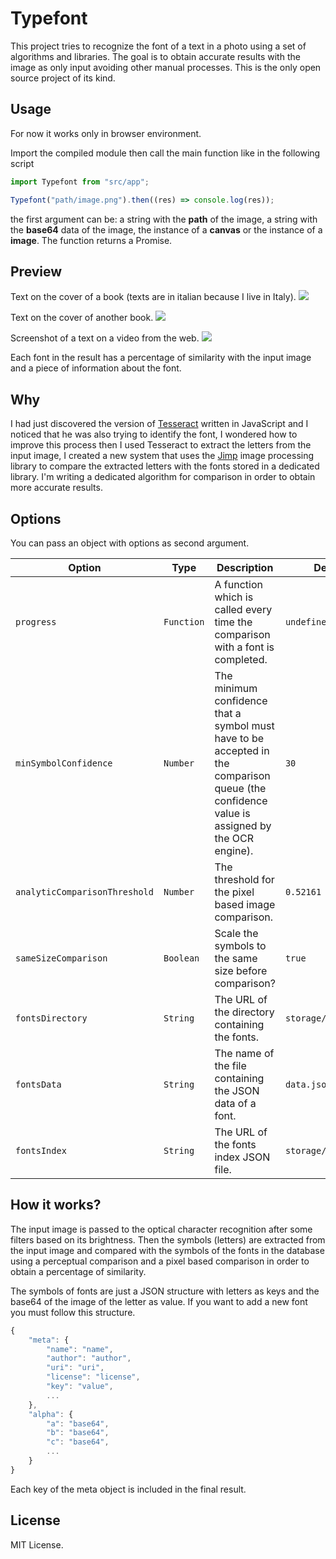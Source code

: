 # Typefont
This project tries to recognize the font of a text in a photo using a set of algorithms and libraries. The goal is to obtain accurate results with the image as only input avoiding other manual processes.
This is the only open source project of its kind.

## Usage
For now it works only in browser environment.

Import the compiled module then call the main function like in the following script
```javascript
import Typefont from "src/app";

Typefont("path/image.png").then((res) => console.log(res));
```
the first argument can be: a string with the **path** of the image, a string with the **base64** data of the image, the instance of a **canvas** or the instance of a **image**. The function returns a Promise.

## Preview
Text on the cover of a book (texts are in italian because I live in Italy).
![](http://i.imgur.com/BJU8Rtc.jpg)

Text on the cover of another book.
![](http://i.imgur.com/OklNkC6.png)

Screenshot of a text on a video from the web.
![](http://i.imgur.com/8ZEclQE.png)

Each font in the result has a percentage of similarity with the input image and a piece of information about the font.

## Why
I had just discovered the version of [Tesseract](http://tesseract.projectnaptha.com/) written in JavaScript and I noticed that he was also trying to identify the font, I wondered how to improve this process then I used Tesseract to
extract the letters from the input image, I created a new system that uses the [Jimp](https://github.com/oliver-moran/jimp) image processing library to compare the extracted letters with the fonts stored in a dedicated library. I'm writing a dedicated algorithm for comparison in order to obtain more accurate results.

## Options
You can pass an object with options as second argument.

Option | Type | Description | Default
--- | --- | --- | ---
`progress` | `Function` | A function which is called every time the comparison with a font is completed. | `undefined`
`minSymbolConfidence` | `Number` | The minimum confidence that a symbol must have to be accepted in the comparison queue (the confidence value is assigned by the OCR engine). | `30`
`analyticComparisonThreshold` | `Number` | The threshold for the pixel based image comparison. | `0.52161`
`sameSizeComparison` | `Boolean` | Scale the symbols to the same size before comparison? | `true`
`fontsDirectory` | `String` | The URL of the directory containing the fonts. | `storage/fonts/`
`fontsData` | `String` | The name of the file containing the JSON data of a font. | `data.json`
`fontsIndex` | `String` | The URL of the fonts index JSON file. | `storage/index.json`

## How it works?
The input image is passed to the optical character recognition after some filters based on its brightness. Then the symbols (letters) are extracted from the input image and compared with the symbols of the fonts in the database using a perceptual comparison and a pixel based comparison in order to obtain a percentage of similarity.

The symbols of fonts are just a JSON structure with letters as keys and the base64 of the image of the letter as value. If you want to add a new font you must follow this structure.
```javascript
{
    "meta": {
        "name": "name",
        "author": "author",
        "uri": "uri",
        "license": "license",
        "key": "value",
        ...
    },
    "alpha": {
        "a": "base64",
        "b": "base64",
        "c": "base64",
        ...
    }
}
```
Each key of the meta object is included in the final result.

## License
MIT License.